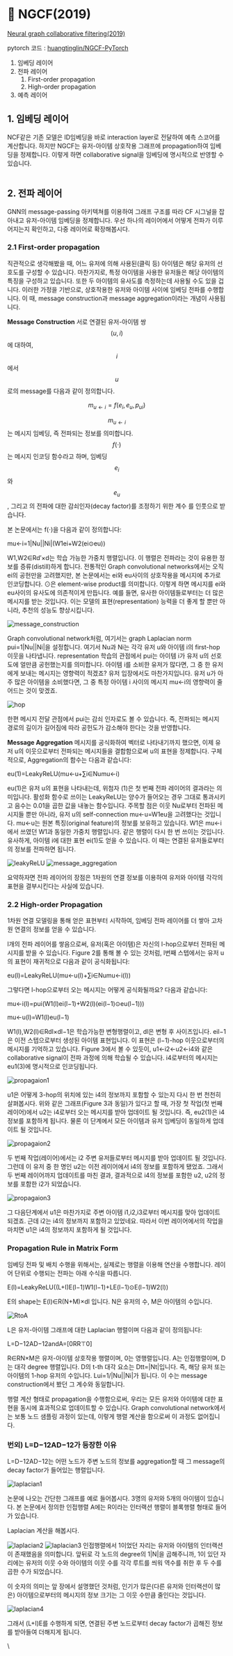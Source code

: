 # 🔗 NGCF(2019)

[Neural graph collaborative filtering(2019)](https://dl.acm.org/doi/abs/10.1145/3331184.3331267?casa\_token=A9-7uYyz9tYAAAAA:-ek-mqln7SYN4f9NwrWZc9XB9tXXT3LaUoLMpAYx0qoyVSuxawLHMi\_uGLWsGH43V0U7IKD-2Pg)

pytorch 코드 : [huangtinglin/NGCF-PyTorch](https://github.com/huangtinglin/NGCF-PyTorch)

1. 임베딩 레이어
2. 전파 레이어
   1. First-order propagation
   2. High-order propagation
3. 예측 레이어

## 1. 임베딩 레이어 <a href="#1" id="1"></a>

NCF같은 기존 모델은 ID임베딩을 바로 interaction layer로 전달하여 예측 스코어를 계산합니다. 하지만 NGCF는 유저-아이템 상호작용 그래프에 propagation하여 임베딩을 정제합니다. 이렇게 하면 collaborative signal을 임베딩에 명시적으로 반영할 수 있습니다.

<figure><img src="../.gitbook/assets/image (3) (1) (1).png" alt=""><figcaption></figcaption></figure>

## 2. 전파 레이어 <a href="#2" id="2"></a>

GNN의 message-passing 아키텍쳐를 이용하여 그래프 구조를 따라 CF 시그널을 잡아내고 유저-아이템 임베딩을 정제합니다. 우선 하나의 레이어에서 어떻게 전파가 이루어지는지 확인하고, 다중 레이어로 확장해봅시다.

### 2.1 First-order propagation <a href="#21-first-order-propagation" id="21-first-order-propagation"></a>

직관적으로 생각해봤을 때, 어느 유저에 의해 사용된(클릭 등) 아이템은 해당 유저의 선호도를 구성할 수 있습니다. 마찬가지로, 특정 아이템을 사용한 유저들은 해당 아이템의 특징을 구성하고 있습니다. 또한 두 아이템의 유사도를 측정하는데 사용될 수도 있을 겁니다. 이러한 가정을 기반으로, 상호작용한 유저와 아이템 사이에 임베딩 전파를 수행합니다. 이 때, message construction과 message aggregation이라는 개념이 사용됩니다.

**Message Construction** 서로 연결된 유저-아이템 쌍 $$(u, i)$$에 대하여, $$i$$에서 $$u$$로의 message를 다음과 같이 정의합니다.

$$
m_{u \leftarrow i} = f(e_i, e_u, p_{ui})
$$

$$m_{u \leftarrow i}$$는 메시지 임베딩, 즉 전파되는 정보를 의미합니다. $$f(\cdot)$$는 메시지 인코딩 함수라고 하며, 임베딩 $$e_i$$와 $$e_u$$, 그리고 의 전파에 대한 감쇠인자(decay factor)를 조정하기 위한 계수 를 인풋으로 받습니다.

본 논문에서는 f(⋅)을 다음과 같이 정의합니다:

mu←i=1|Nu||Ni|(W1ei+W2(ei⊙eu))

W1,W2∈Rd′×d는 학습 가능한 가중치 행렬입니다. 이 행렬은 전파라는 것이 유용한 정보를 증류(distill)하게 합니다. 전통적인 Graph convolutional networks에서는 오직 ei의 공헌만을 고려했지만, 본 논문에서는 ei와 eu사이의 상호작용을 메시지에 추가로 인코딩합니다. ⊙은 element-wise product를 의미합니다. 이렇게 하면 메시지를 ei와 eu사이의 유사도에 의존적이게 만듭니다. 예를 들면, 유사한 아이템들로부터는 더 많은 메시지를 받는 것입니다. 이는 모델의 표현(representation) 능력을 더 좋게 할 뿐만 아니라, 추천의 성능도 향상시킵니다.

![message\_construction](https://wikidocs.net/images/page/176711/image.png)

Graph convolutional network처럼, 여기서는 graph Laplacian norm pui=1|Nu||Ni|을 설정합니다. 여기서 Nu과 Ni는 각각 유저 u와 아이템 i의 first-hop 이웃을 나타냅니다. representation 학습의 관점에서 pui는 아이템 i가 유저 u의 선호도에 얼만큼 공헌했는지를 의미합니다. 아이템 i를 소비한 유저가 많다면, 그 중 한 유저에게 보내는 메시지는 영향력이 적겠죠? 유저 입장에서도 마찬가지입니다. 유저 u가 아주 많은 아이템을 소비했다면, 그 중 특정 아이템 i 사이의 메시지 mu←i의 영향력이 줄어드는 것이 맞겠죠.

![hop](https://wikidocs.net/images/page/176711/hop.png)

한편 메시지 전달 관점에서 pui는 감쇠 인자로도 볼 수 있습니다. 즉, 전파되는 메시지 경로의 길이가 길어짐에 따라 공헌도가 감소해야 한다는 것을 반영합니다.

**Message Aggregation** 메시지를 공식화하여 벡터로 나타내기까지 했으면, 이제 유저 u의 이웃으로부터 전파되는 메시지들을 결합함으로써 u의 표현을 정제합니다. 구체적으로, Aggregation의 함수는 다음과 같습니다:

eu(1)=LeakyReLU(mu←u+∑i∈Numu←i)

eu(1)은 유저 u의 표현을 나타내는데, 위첨자 (1)은 첫 번째 전파 레이어의 결과라는 의미입니다. 활성화 함수로 쓰이는 LeakyReLU는 양수가 들어오는 경우 그대로 통과시키고 음수는 0.01을 곱한 값을 내놓는 함수입니다. 주목할 점은 이웃 Nu로부터 전파된 메시지들 뿐만 아니라, 유저 u의 self-connection mu←u=W1eu을 고려했다는 것입니다. mu←u는 원본 특징(original feature)의 정보를 보유하고 있습니다. W1은 mu←i에서 쓰였던 W1과 동일한 가중치 행렬입니다. 같은 행렬이 다시 한 번 쓰이는 것입니다. 유사하게, 아이템 i에 대한 표현 ei(1)도 얻을 수 있습니다. 이 때는 연결된 유저들로부터의 정보를 전파하면 됩니다.

![leakyReLU](https://wikidocs.net/images/page/176711/leakyrelu.png) ![message\_aggregation](https://wikidocs.net/images/page/176711/message\_aggregation.png)

요약하자면 전파 레이어의 장점은 1차원의 연결 정보를 이용하여 유저와 아이템 각각의 표현을 결부시킨다는 사실에 있습니다.

### 2.2 High-order Propagation <a href="#22-high-order-propagation" id="22-high-order-propagation"></a>

1차원 연결 모델링을 통해 얻은 표현부터 시작하여, 임베딩 전파 레이어를 더 쌓아 고차원 연결의 정보를 얻을 수 있습니다.

l개의 전파 레이어를 쌓음으로써, 유저(혹은 아이템)은 자신의 l-hop으로부터 전파된 메시지를 받을 수 있습니다. Figure 2를 통해 볼 수 있는 것처럼, l번째 스텝에서는 유저 u의 표현이 재귀적으로 다음과 같이 공식화됩니다:

eu(l)=LeakyReLU(mu←u(l)+∑i∈Numu←i(l))

그렇다면 l-hop으로부터 오는 메시지는 어떻게 공식화될까요? 다음과 같습니다:

mu←i(l)=pui(W1(l)ei(l−1)+W2(l)(ei(l−1)⊙eu(l−1)))

mu←u(l)=W1(l)eu(l−1)

W1(l),W2(l)∈Rdl×dl−1은 학습가능한 변형행렬이고, dl은 변형 후 사이즈입니다. eil−1은 이전 스텝으로부터 생성된 아이템 표현입니다. 이 표현은 (l−1)-hop 이웃으로부터의 메시지를 기억하고 있습니다. Figure 3에서 볼 수 있듯이, u1←i2←u2←i4와 같은 collaborative signal이 전파 과정에 의해 학습될 수 있습니다. i4로부터의 메시지는 eu1(3)에 명시적으로 인코딩됩니다.

![propagaion1](https://wikidocs.net/images/page/176711/image\_4.png)

u1은 어떻게 3-hop의 위치에 있는 i4의 정보까지 포함할 수 있는지 다시 한 번 천천히 살펴봅시다. 위와 같은 그래프(Figure 3과 동일)가 있다고 할 때, 가장 첫 작업(첫 번째 레이어)에서 u2는 i4로부터 오는 메시지를 받아 업데이트 될 것입니다. 즉, eu2(1)은 i4 정보를 포함하게 됩니다. 물론 이 단계에서 모든 아이템과 유저 임베딩이 동일하게 업데이트 될 것입니다.

![propagaion2](https://wikidocs.net/images/page/176711/image\_5.png)

두 번째 작업(레이어)에서는 i2 주변 유저들로부터 메시지를 받아 업데이트 될 것입니다. 그런데 이 유저 중 한 명인 u2는 이전 레이어에서 i4의 정보를 포함하게 됐었죠. 그래서 두 번째 레이어까지 업데이트를 마친 결과, 결과적으로 i4의 정보를 포함한 u2, u2의 정보를 포함한 i2가 되었습니다.

![propagaion3](https://wikidocs.net/images/page/176711/image\_6.png)

그 다음단계에서 u1은 마찬가지로 주변 아이템 i1,i2,i3로부터 메시지를 맞아 업데이트 되겠죠. 근데 i2는 i4의 정보까지 포함하고 있었네요. 따라서 이번 레이어에서의 작업을 마치면 u1은 i4의 정보까지 포함하게 될 것입니다.

### Propagation Rule in Matrix Form <a href="#propagation-rule-in-matrix-form" id="propagation-rule-in-matrix-form"></a>

임베딩 전파 및 배치 수행을 위해서는, 실제로는 행렬을 이용해 연산을 수행합니다. 레이어 단위로 수행되는 전파는 아래 수식을 따릅니다.

E(l)=LeakyReLU((L+I)E(l−1)W1(l−1)+LE(l−1)⊙E(l−1)W2(l))

E의 shape는 E(l)∈R(N+M)×dl 입니다. N은 유저의 수, M은 아이템의 수입니다.

![RtoA](https://wikidocs.net/images/page/176711/RtoA.png)

L은 유저-아이템 그래프에 대한 Laplacian 행렬이며 다음과 같이 정의됩니다:

L=D−12AD−12andA=\[0RR⊤0]

R∈RN×M은 유저-아이템 상호작용 행렬이며, 0는 영행렬입니다. A는 인접행렬이며, D는 대각 degree 행렬입니다. D의 t-th 대각 요소는 Dtt=|Nt|입니다. 즉, 해당 유저 또는 아이템의 1-hop 유저의 수입니다. Lui=1/|Nu||Ni|가 됩니다. 이 수는 message construction에서 봤던 그 계수와 동일합니다.

행렬 계산 형태로 propagation을 수행함으로써, 우리는 모든 유저와 아이템에 대한 표현을 동시에 효과적으로 업데이트할 수 있습니다. Graph convolutional network에서는 보통 노드 샘플링 과정이 있는데, 이렇게 행렬 계산을 함으로써 이 과정도 없어집니다.

### 번외) L=D−12AD−12가 등장한 이유 <a href="#mathcall-mathbfd-frac12mathbfamathbfd-frac12" id="mathcall-mathbfd-frac12mathbfamathbfd-frac12"></a>

L=D−12AD−12는 어떤 노드가 주변 노드의 정보를 aggregation할 때 그 message의 decay factor가 들어있는 행렬입니다.

![laplacian1](https://wikidocs.net/images/page/176711/laplacian1.png)

논문에 나오는 간단한 그래프를 예로 들어봅시다. 3명의 유저와 5개의 아이템이 있습니다. 본 논문에서 정의한 인접행렬 A에는 R이라는 인터랙션 행렬이 블록행렬 형태로 들어가 있습니다.

Laplacian 계산을 해봅시다.

![laplacian2](https://wikidocs.net/images/page/176711/laplacian2.png) ![laplacian3](https://wikidocs.net/images/page/176711/laplacian3.png) 인접행렬에서 1이었던 자리는 유저와 아이템의 인터랙션이 존재했음을 의미합니다. 앞뒤로 각 노드의 degree의 1|N|을 곱해주니까, 1이 있던 자리에는 유저의 이웃 수와 아이템의 이웃 수를 각각 루트를 씌워 역수를 취한 후 두 수를 곱한 수가 되었습니다.

이 숫자의 의미는 앞 장에서 설명했던 것처럼, 인기가 많은(다른 유저와 인터랙션이 많은) 아이템으로부터의 메시지의 정보 크기는 그 이웃 수만큼 줄인다는 것입니다.

![laplacian4](https://wikidocs.net/images/page/176711/laplacian4.png)

그래서 (L+I)E를 수행하게 되면, 연결된 주변 노드로부터 decay factor가 곱해진 정보를 받아들여 더해지게 됩니다.

\






